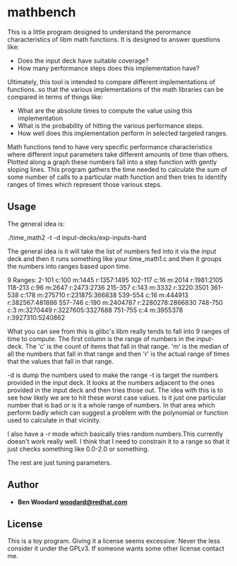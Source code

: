 # mathbench

This is a little program designed to understand the perormance characteristics
of libm math functions. It is designed to answer questions like:
* Does the input deck have suitable coverage?
* How many performance steps does this implementation have?

Ultimately, this tool is intended to compare different implementations
of functions. so that the various implementations of the math
libraries can be compared in terms of things like:
* What are the absolute times to compute the value using this implementation
* What is the probability of hitting the various performance steps.
* How well does this implementation perform in selected targeted ranges.

Math functions tend to have very specific performance characteristics
where different input parameters take different amounts of time than
others. Plotted along a graph these numbers fall into a step function
with gently sloping lines. This program gathers the time needed to
calculate the sum of some number of calls to a particular math
function and then tries to identify ranges of times which represent
those various steps.

## Usage

The general idea is:

./time_math2 -t -d input-decks/exp-inputs-hard

The general idea is it will take the list of numbers fed into it via the input deck and then it runs something like your time_math1.c and then it groups the numbers into ranges based upon time.

9 Ranges:
2-101 c:100     m:1445  r:1357:1495
102-117 c:16    m:2014  r:1981:2105
118-213 c:96    m:2647  r:2473:2736
215-357 c:143   m:3332  r:3220:3501
361-538 c:178   m:275710        r:231875:366838
539-554 c:16    m:444913        r:382567:481886
557-746 c:190   m:2404787       r:2280278:2866830
748-750 c:3     m:3270449       r:3227605:3327688
751-755 c:4     m:3955378       r:3927310:5240862

What you can see from this is glibc's libm really tends to fall into 9 ranges of time to compute. The first column is the range of numbers in the input-deck. The 'c' is the count of items that fall in that range. 'm' is the median of all the numbers that fall in that range and then 'r' is the actual range of times that the values that fall in that range.

-d is dump the numbers used to make the range
-t is target the numbers provided in the input deck. It looks at the numbers adjacent to the ones provided in the input deck and then tries those out. The idea with this is to see how likely we are to hit these worst case values. Is it just one particular number that is bad or is it a whole range of numbers. In that area which perform badly which can suggest a problem with the polynomial or function used to calculate in that vicinity. 

I also have a -r mode which basically tries random numbers.This currently doesn't work really well. I think that I need to constrain it to a range so that it just checks something like 0.0-2.0 or something.

The rest are just tuning parameters.

## Author

* **Ben Woodard <woodard@redhat.com>**

## License

This is a toy program. Giving it a license seems excessive. Never the
less consider it under the GPLv3. If someone wants some other license
contact me.